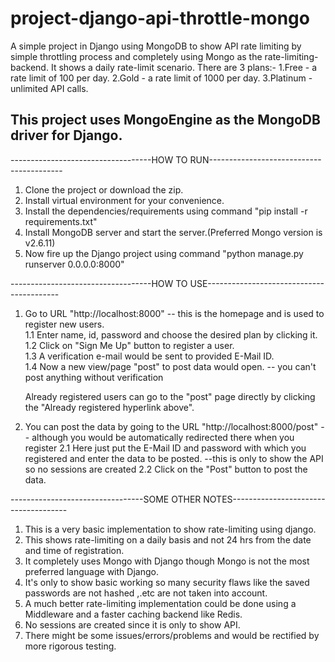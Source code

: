 # project-django-api-throttle-mongo
A simple project in Django using MongoDB to show API rate limiting by simple throttling process and completely using Mongo as the rate-limiting-backend. It shows a daily rate-limit scenario. There are 3 plans:-
1.Free - a rate limit of 100 per day.
2.Gold - a rate limit of 1000 per day.
3.Platinum - unlimited API calls.

## This project uses MongoEngine as the MongoDB driver for Django.


-----------------------------------HOW TO RUN-----------------------------------------

1. Clone the project or download the zip.
2. Install virtual environment for your convenience.
3. Install the dependencies/requirements using command "pip install -r requirements.txt"
4. Install MongoDB server and start the server.(Preferred Mongo version is v2.6.11)
5. Now fire up the Django project using command "python manage.py runserver 0.0.0.0:8000"


-----------------------------------HOW TO USE-----------------------------------------

1. Go to URL "http://localhost:8000"  -- this is the homepage and is used to register new users.  
	1.1 Enter name, id, password and choose the desired plan by clicking it.  
	1.2 Click on "Sign Me Up" button to register a user.  
	1.3 A verification e-mail would be sent to provided E-Mail ID.  
	1.4 Now a new view/page "post" to post data would open. -- you can't post anything without verification  
	
	Already registered users can go to the "post" page directly by clicking the "Already registered hyperlink above".

2. You can post the data by going to the URL "http://localhost:8000/post" -- although you would be automatically redirected there when you register	
	2.1 Here just put the E-Mail ID and password with which you registered and enter the data to be posted. --this is only to show the API so no sessions are created
	2.2 Click on the "Post" button to post the data.



---------------------------------SOME OTHER NOTES-------------------------------------

1. This is a very basic implementation to show rate-limiting using django.
2. This shows rate-limiting on a daily basis and not 24 hrs from the date and time of registration.	
3. It completely uses Mongo with Django though Mongo is not the most preferred language with Django.
4. It's only to show basic working so many security flaws like the saved passwords are not hashed ,.etc are not taken into account.
5. A much better rate-limiting implementation could be done using a Middleware and a faster caching backend like Redis.
6. No sessions are created since it is only to show API.
7. There might be some issues/errors/problems and would be rectified by more rigorous testing.
